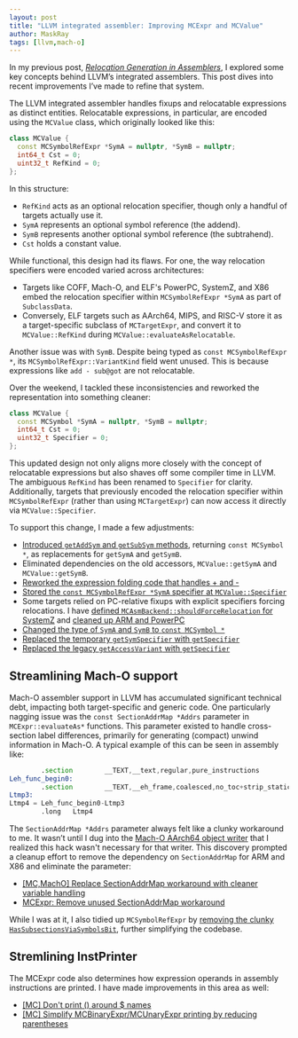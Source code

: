```yaml
---
layout: post
title: "LLVM integrated assembler: Improving MCExpr and MCValue"
author: MaskRay
tags: [llvm,mach-o]
---
```


In my previous post, [_Relocation Generation in Assemblers_](/blog/2025-03-16-relocation-generation-in-assemblers),
I explored some key concepts behind LLVM’s integrated assemblers. This post dives into recent improvements I’ve made to refine that system.

The LLVM integrated assembler handles fixups and relocatable expressions as distinct entities. Relocatable expressions, in particular, are encoded using the `MCValue` class, which originally looked like this:

```cpp
class MCValue {
  const MCSymbolRefExpr *SymA = nullptr, *SymB = nullptr;
  int64_t Cst = 0;
  uint32_t RefKind = 0;
};
```

<!-- more -->

In this structure:

* `RefKind` acts as an optional relocation specifier, though only a handful of targets actually use it.
* `SymA` represents an optional symbol reference (the addend).
* `SymB` represents another optional symbol reference (the subtrahend).
* `Cst` holds a constant value.

While functional, this design had its flaws. For one, the way relocation specifiers were encoded varied across architectures:

* Targets like COFF, Mach-O, and ELF's PowerPC, SystemZ, and X86 embed the relocation specifier within `MCSymbolRefExpr *SymA` as part of `SubclassData`.
* Conversely, ELF targets such as AArch64, MIPS, and RISC-V store it as a target-specific subclass of `MCTargetExpr`, and convert it to `MCValue::RefKind` during `MCValue::evaluateAsRelocatable`.

Another issue was with `SymB`. Despite being typed as `const MCSymbolRefExpr *`, its `MCSymbolRefExpr::VariantKind` field went unused.
This is because expressions like `add - sub@got` are not relocatable.

Over the weekend, I tackled these inconsistencies and reworked the representation into something cleaner:

```cpp
class MCValue {
  const MCSymbol *SymA = nullptr, *SymB = nullptr;
  int64_t Cst = 0;
  uint32_t Specifier = 0;
};

```
This updated design not only aligns more closely with the concept of relocatable expressions but also shaves off some compiler time in LLVM.
The ambiguous `RefKind` has been renamed to `Specifier` for clarity. Additionally, targets that previously encoded the relocation specifier within `MCSymbolRefExpr` (rather than using `MCTargetExpr`) can now access it directly via `MCValue::Specifier`.

To support this change, I made a few adjustments:

* [Introduced `getAddSym` and `getSubSym` methods](https://github.com/llvm/llvm-project/commit/83c3ec1b07c6c6857379cbdc6819262f2813b8e3), returning `const MCSymbol *`, as replacements for `getSymA` and `getSymB`.
* Eliminated dependencies on the old accessors, `MCValue::getSymA` and `MCValue::getSymB`.
* [Reworked the expression folding code that handles + and -](https://github.com/llvm/llvm-project/commit/33246f79e87a0e629ae776d1811a1175a3f10065)
* [Stored the `const MCSymbolRefExpr *SymA` specifier at `MCValue::Specifier`](https://github.com/llvm/llvm-project/commit/94821ce45fe93aa78cc5ea03cd9deac91b7af127)
* Some targets relied on PC-relative fixups with explicit specifiers forcing relocations. I have [defined `MCAsmBackend::shouldForceRelocation` for SystemZ](https://github.com/llvm/llvm-project/commit/38c3ad36be1facbe6db2dede7e93c0f12fb4e1dc) and [cleaned up ARM and PowerPC](https://github.com/llvm/llvm-project/commit/4182d2dcb5ecbfc34d41a6cd11810cd36844eddb)
* [Changed the type of `SymA` and `SymB` to `const MCSymbol *`](https://github.com/llvm/llvm-project/commit/d5893fc2a7e1191afdb4940469ec9371a319b114)
* [Replaced the temporary `getSymSpecifier` with `getSpecifier`](https://github.com/llvm/llvm-project/commit/e5923936109ce4ce7be2c8fb3372b14d33c385d9)
* [Replaced the legacy `getAccessVariant` with `getSpecifier`](https://github.com/llvm/llvm-project/commit/8fa5b6cc0293d806e36b90d4116e5925fa5d7f2e)

## Streamlining Mach-O support

Mach-O assembler support in LLVM has accumulated significant technical debt, impacting both target-specific and generic code.
One particularly nagging issue was the `const SectionAddrMap *Addrs` parameter in `MCExpr::evaluateAs*` functions.
This parameter existed to handle cross-section label differences, primarily for generating (compact) unwind information in Mach-O. A typical example of this can be seen in assembly like:

```asm
        .section        __TEXT,__text,regular,pure_instructions
Leh_func_begin0:
        .section        __TEXT,__eh_frame,coalesced,no_toc+strip_static_syms+live_support
Ltmp3:
Ltmp4 = Leh_func_begin0-Ltmp3
        .long   Ltmp4
```

The `SectionAddrMap *Addrs` parameter always felt like a clunky workaround to me.
It wasn’t until I dug into the [Mach-O AArch64 object writer](https://github.com/llvm/llvm-project/tree/main/llvm/lib/Target/AArch64/MCTargetDesc/AArch64MachObjectWriter.cpp) that I realized this hack wasn't necessary for that writer.
This discovery prompted a cleanup effort to remove the dependency on `SectionAddrMap` for ARM and X86 and eliminate the parameter:

* [[MC,MachO] Replace SectionAddrMap workaround with cleaner variable handling](https://github.com/llvm/llvm-project/commit/1b7759de8e6979dda2d949b1ba1c742922e5c366)
* [MCExpr: Remove unused SectionAddrMap workaround](https://github.com/llvm/llvm-project/commit/b90a92687f399df5afe3e1a2493b0d9c6295ac8c)

While I was at it, I also tidied up `MCSymbolRefExpr` by [removing the clunky `HasSubsectionsViaSymbolsBit`](https://github.com/llvm/llvm-project/commit/768ccf69f3febe962e0d63dc87fbee31e59547a7), further simplifying the codebase.

## Stremlining InstPrinter

The MCExpr code also determines how expression operands in assembly instructions are printed.
I have made improvements in this area as well:

* [[MC] Don't print () around $ names](https://github.com/llvm/llvm-project/commit/3acccf042ab8a7b7e663bb2b2fac328d9bf65b38)
* [[MC] Simplify MCBinaryExpr/MCUnaryExpr printing by reducing parentheses](https://github.com/llvm/llvm-project/commit/04a67528d303ac4be7943b2ae57222f9c9fd509a)
